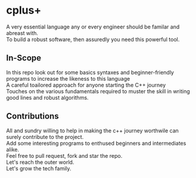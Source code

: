 # cplus+

A very essential language any or every engineer should be familar and abreast with. <br>
To build a robust software, then assuredly you need this powerful tool.

## In-Scope

In this repo look out for some basics syntaxes and beginner-friendly programs to increase the likeness to this language<br>
A careful toailored approach for anyone starting the C++ journey<br>
Touches on the various fundamentals required to muster the skill in writing good lines and robust algorithms.<br>

## Contributions

All and sundry willing to help in making the c++ journey worthwile can surely contribute to the project.<br>
Add some interesting programs to enthused beginners and intermediates alike.<br>
Feel free to pull request, fork and star the repo.<br>
Let's reach the outer world.<br>
Let's grow the tech family.<br>
